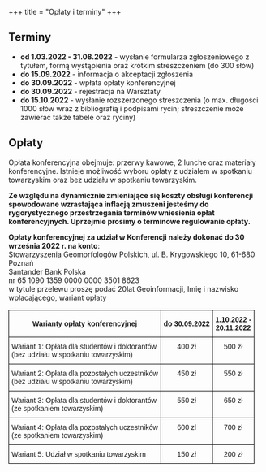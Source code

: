 +++
title = "Opłaty i terminy"
+++

## Terminy 

- **od 1.03.2022 - 31.08.2022** - wysłanie formularza zgłoszeniowego z tytułem, formą wystąpienia oraz krótkim streszczeniem (do 300 słów) 
- **do 15.09.2022** - informacja o akceptacji zgłoszenia
- **do 30.09.2022** - wpłata opłaty konferencyjnej
- **do 30.09.2022** - rejestracja na Warsztaty
- **do 15.10.2022** - wysłanie rozszerzonego streszczenia (o max. długości 1000 słów wraz z bibliografią i podpisami rycin; streszczenie może zawierać także tabele oraz ryciny)

## Opłaty

Opłata konferencyjna obejmuje: przerwy kawowe, 2 lunche oraz materiały konferencyjne. Istnieje możliwość wyboru opłaty z udziałem w spotkaniu towarzyskim oraz bez udziału w spotkaniu towarzyskim. 

**Ze względu na dynamicznie zmieniające się koszty obsługi konferencji spowodowane wzrastająca inflacją zmuszeni jesteśmy do rygorystycznego przestrzegania terminów wniesienia opłat konferencyjnych. Uprzejmie prosimy o terminowe regulowanie opłaty.**

**Opłaty konferencyjnej za udział w Konferencji należy dokonać do 30 września 2022 r. na konto**: </br>
Stowarzyszenia Geomorfologów Polskich, ul. B. Krygowskiego 10, 61-680 Poznań </br>
Santander Bank Polska </br>
nr 65 1090 1359 0000 0000 3501 8623 </br>
w tytule przelewu proszę podać 20lat Geoinformacji, Imię i nazwisko wpłacającego, wariant opłaty </br>


<style type="text/css">
.tg  {border-collapse:collapse;border-spacing:0;}
.tg td{border-color:black;border-style:solid;border-width:1px;font-family:Arial, sans-serif;font-size:14px;
  overflow:hidden;padding:10px 5px;word-break:normal;}
.tg th{border-color:black;border-style:solid;border-width:1px;font-family:Arial, sans-serif;font-size:14px;
  font-weight:normal;overflow:hidden;padding:10px 5px;word-break:normal;}
.tg .tg-baqh{text-align:center;vertical-align:top}
.tg .tg-nrix{text-align:center;vertical-align:middle}
.tg .tg-0lax{text-align:left;vertical-align:top}
</style>
<table class="tg">
<thead>
  <tr>
    <th class="tg-nrix"><span style="font-weight:bold">Warianty opłaty konferencyjnej </span></th>
    <th class="tg-nrix"><span style="font-weight:bold">do 30.09.2022</span></th>
    <th class="tg-nrix"><span style="font-weight:bold">1.10.2022 - </span><br><span style="font-weight:bold">20.11.2022</span></th>
  </tr>
</thead>
<tbody>
  <tr>
    <td class="tg-0lax">Wariant 1: Opłata dla studentów i doktorantów <br>(bez udziału w spotkaniu towarzyskim)</td>
    <td class="tg-baqh">400 zł</td>
    <td class="tg-baqh">500 zł</td>
  </tr>
  <tr>
    <td class="tg-0lax">Wariant 2: Opłata dla pozostałych uczestników <br>(bez udziału w spotkaniu towarzyskim)</td>
    <td class="tg-baqh">450 zł</td>
    <td class="tg-baqh">550 zł</td>
  </tr>
  <tr>
    <td class="tg-0lax">Wariant 3: Opłata dla studentów i doktorantów <br>(ze spotkaniem towarzyskim)</td>
    <td class="tg-baqh">550 zł</td>
    <td class="tg-baqh">650 zł</td>
  </tr>
  <tr>
    <td class="tg-0lax">Wariant 4: Opłata dla pozostałych uczestników <br>(ze spotkaniem towarzyskim)</td>
    <td class="tg-baqh">600 zł</td>
    <td class="tg-baqh">700 zł</td>
  </tr>
  <tr>
    <td class="tg-0lax">Wariant 5: Udział w spotkaniu towarzyskim </td>
    <td class="tg-baqh">150 zł</td>
    <td class="tg-baqh">200 zł</td>
  </tr>
</tbody>
</table>
